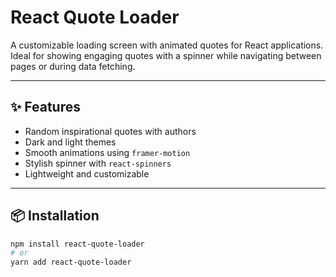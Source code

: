 # React Quote Loader

A customizable loading screen with animated quotes for React applications. Ideal for showing engaging quotes with a spinner while navigating between pages or during data fetching.


---

## ✨ Features

- Random inspirational quotes with authors
- Dark and light themes
- Smooth animations using `framer-motion`
- Stylish spinner with `react-spinners`
- Lightweight and customizable

---

## 📦 Installation

```bash
npm install react-quote-loader
# or
yarn add react-quote-loader